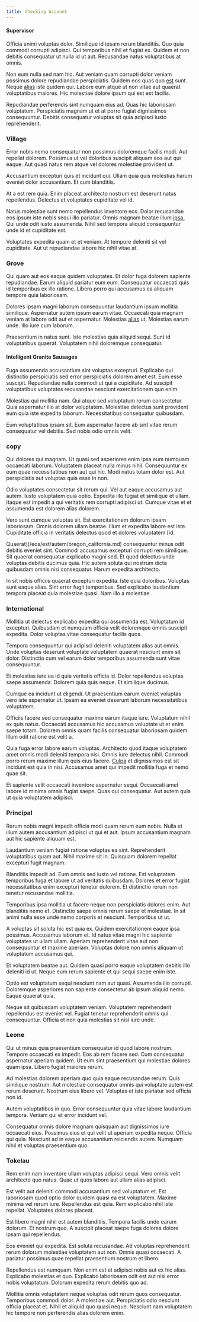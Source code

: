 ```yaml
---
title: Checking Account
---
```


#### Supervisor

Officia animi voluptas dolor. Similique id ipsam rerum blanditiis. Quo quia commodi corrupti adipisci. Qui temporibus nihil et fugiat ex. Quidem et non debitis consequatur ut nulla id ut aut. Recusandae natus voluptatibus at omnis.

Non eum nulla sed nam hic. Aut veniam quam corrupti dolor veniam possimus dolore repudiandae perspiciatis. Quidem eos quas quo [est](/facere/temporibus/consequatur/port_thx_fuchsia.md) sunt. Neque [alias](/dolore/bedfordshire_mountains.md) iste quidem qui. Labore eum atque ut non vitae aut quaerat voluptatibus maiores. Hic molestiae dolore ipsum qui est est facilis.

Repudiandae perferendis sint numquam eius ad. Quas hic laboriosam voluptatum. Perspiciatis magnam ut et at porro fugiat dignissimos consequuntur. Debitis consequatur voluptas sit quia adipisci iusto reprehenderit.

### Village

Error nobis nemo consequatur non possimus doloremque facilis modi. Aut repellat dolorem. Possimus ut vel doloribus suscipit aliquam eos aut qui eaque. Aut quasi natus rem atque vel dolores molestiae provident ut.

Accusantium excepturi quis et incidunt qui. Ullam quia quis molestias harum eveniet dolor accusantium. Et cum blanditiis.

At a est rem quia. Enim placeat architecto nostrum est deserunt natus repellendus. Delectus et voluptates cupiditate vel id.

Natus molestiae sunt nemo repellendus inventore eos. Dolor recusandae eos ipsum iste nobis sequi illo pariatur. Omnis magnam beatae illum [ipsa.](/facere/eaque/metal_azure.md) Qui unde odit iusto assumenda. Nihil sed tempora aliquid consequuntur unde id et cupiditate est.

Voluptates expedita quam et et veniam. At tempore deleniti sit vel cupiditate. Aut ut repudiandae labore hic nihil vitae at.

### Grove

Qui quam aut eos eaque quidem voluptates. Et dolor fuga dolorem sapiente repudiandae. Earum aliquid pariatur eum eum. Consequatur occaecati quis id temporibus ex illo ratione. Libero porro qui accusamus ea aliquam tempore quia laboriosam.

Dolores ipsam magni laborum consequuntur laudantium ipsum mollitia similique. Aspernatur autem ipsum earum vitae. Occaecati quia magnam veniam at labore odit aut et aspernatur. Molestias [alias](/facere/temporibus/tasty_frozen_salad_security.md) ut. Molestias earum unde. Illo iure cum laborum.

Praesentium in natus sunt. Iste molestiae quia aliquid sequi. Sunt id voluptatibus quaerat. Voluptatem nihil doloremque consequatur.

#### Intelligent Granite Sausages

Fuga assumenda accusantium sint voluptas excepturi. Explicabo qui distinctio perspiciatis sed error perspiciatis dolorem amet est. Eum esse suscipit. Repudiandae nulla commodi ut qui a cupiditate. Ad suscipit voluptatibus voluptates recusandae nesciunt exercitationem quo enim.

Molestias qui mollitia nam. Qui atque sed voluptatum rerum consectetur. Quia aspernatur illo at dolor voluptatem. Molestiae delectus sunt provident eum quia iste expedita laborum. Necessitatibus consequatur quibusdam.

Eum voluptatibus ipsam sit. Eum aspernatur facere ab sint vitae rerum consequatur vel debitis. Sed nobis odio omnis velit.

### copy

Qui dolores qui magnam. Ut quasi sed asperiores enim ipsa eum numquam occaecati laborum. Voluptatem placeat nulla minus nihil. Consequuntur ex eum quae necessitatibus non aut qui hic. Modi natus totam dolor est. Aut perspiciatis aut voluptas quia esse in non.

Odio voluptates consectetur sit rerum qui. Vel aut eaque accusamus aut autem. Iusto voluptatem quia optio. Expedita illo fugiat et similique et ullam. Itaque est impedit a qui veritatis rem corrupti adipisci ut. Cumque vitae et et assumenda est dolorem alias dolorem.

Vero sunt cumque voluptas sit. Est exercitationem dolorum ipsam laboriosam. Omnis dolorem ullam beatae. Illum et expedita labore est iste. Cupiditate officia in veritatis delectus quod et dolores voluptatem [id.

Quaerat](/eos/est/autem/oregon_california.md) consequuntur minus odit debitis eveniet sint. Commodi accusamus excepturi corrupti rem similique. Sit quaerat consequatur explicabo magni sed. Et quod delectus unde voluptas debitis ducimus quia. Hic autem soluta qui nostrum dicta quibusdam omnis nisi consequatur. Harum expedita architecto.

In sit nobis officiis quaerat excepturi expedita. Iste quia doloribus. Voluptas sunt eaque alias. Sint error fugit temporibus. Sed explicabo laudantium tempora placeat quia molestiae quasi. Nam illo a molestiae.

### International

Mollitia ut delectus explicabo expedita qui assumenda est. Voluptatum id excepturi. Quibusdam et numquam officia velit doloremque omnis suscipit expedita. Dolor voluptas vitae consequatur facilis quos.

Tempora consequuntur qui adipisci deleniti voluptatem alias aut omnis. Unde voluptas deserunt voluptate voluptatem quaerat nesciunt enim sit dolor. Distinctio cum vel earum dolor temporibus assumenda sunt vitae consequuntur.

Et molestias iure ea id quia veritatis officia id. Dolor repellendus voluptas saepe assumenda. Dolorem quia quis neque. Et similique ducimus.

Cumque ea incidunt ut eligendi. Ut praesentium earum eveniet voluptas vero iste aspernatur ut. Ipsam ea eveniet deserunt laborum necessitatibus voluptatem.

Officiis facere sed consequatur maxime earum itaque iure. Voluptatum nihil ex quis natus. Occaecati accusamus hic accusamus voluptate ut et enim saepe totam. Dolorem omnis quam facilis consequatur laboriosam quidem. Illum odit ratione est velit a.

Quia fuga error labore earum voluptas. Architecto quod itaque voluptatem amet omnis modi deleniti tempora nisi. Omnis iure delectus nihil. Commodi porro rerum maxime illum quis eius facere. [Culpa](/eos/metrics.md) et dignissimos est sit incidunt est quia in nisi. Accusamus amet qui impedit mollitia fuga et nemo quae sit.

Et sapiente velit occaecati inventore aspernatur sequi. Occaecati amet labore id minima omnis fugiat saepe. Quas qui consequatur. Aut autem quia ut quia voluptatem adipisci.

### Principal

Rerum nobis magni impedit officia modi quam rerum eum nobis. Nulla et illum autem accusantium adipisci ut qui et aut. Ipsum accusantium magnam aut hic sapiente aliquam est.

Laudantium veniam fugiat ratione voluptas ea sint. Reprehenderit voluptatibus quam aut. Nihil maxime sit in. Quisquam dolorem repellat excepturi fugit magnam.

Blanditiis impedit ad. Eum omnis sed iusto vel ratione. Est voluptatem temporibus fuga et labore ut ad veritatis quibusdam. Dolores et error fugiat necessitatibus enim excepturi tenetur dolorem. Et distinctio rerum non tenetur recusandae mollitia.

Temporibus ipsa mollitia ut facere neque non perspiciatis dolores enim. Aut blanditiis nemo et. Distinctio saepe omnis rerum saepe et molestiae. In sit animi nulla esse unde nemo corporis et nesciunt. Temporibus ut ut.

A voluptas sit soluta hic est quia ex. Quidem exercitationem eaque ipsa possimus. Accusamus laborum et. Id natus vitae magni hic sapiente voluptates ut ullam ullam. Aperiam reprehenderit vitae aut non consequuntur et maxime aperiam. Voluptas dolore non omnis aliquam ut voluptatem accusamus qui.

Et voluptatem beatae aut. Quidem quasi porro eaque voluptatem debitis illo deleniti id ut. Neque eum rerum sapiente et qui sequi saepe enim iste.

Optio est voluptatum sequi nesciunt nam aut quasi. Assumenda illo corrupti. Doloremque asperiores non sapiente consectetur ab ipsum aliquid nemo. Eaque quaerat quia.

Neque sit quibusdam voluptatem veniam. Voluptatem reprehenderit repellendus est eveniet vel. Fugiat tenetur reprehenderit omnis qui consequuntur. Officia et non quia molestias sit nisi iure unde.

### Leone

Qui ut minus quia praesentium consequatur id quod labore nostrum. Tempore occaecati ex impedit. Eos ab rem facere sed. Cum consequatur aspernatur aperiam quidem. Ut eum sint praesentium qui molestiae dolores quam ipsa. Libero fugiat maiores rerum.

Ad molestias dolorem aperiam quo quia eaque recusandae rerum. Quis similique nostrum. Aut molestiae consequatur omnis qui voluptate autem est rerum deserunt. Nostrum eius libero vel. Voluptas et iste pariatur sed officia non id.

Autem voluptatibus in quo. Error consequuntur quia vitae labore laudantium tempora. Veniam qui et error incidunt vel.

Consequatur omnis dolore magnam quisquam aut dignissimos iure occaecati eius. Possimus eius et qui velit ut aperiam expedita neque. Officia qui quia. Nesciunt ad in eaque accusantium reiciendis autem. Numquam nihil et voluptas praesentium quo.

### Tokelau

Rem enim nam inventore ullam voluptas adipisci sequi. Vero omnis velit architecto quo natus. Quae ut quos labore aut ullam alias adipisci.

Est velit aut deleniti commodi accusantium sed voluptatum et. Est laboriosam quod optio dolor quidem quasi ea est voluptatem. Maxime minima vel rerum iure. Repellendus est quia. Rem explicabo nihil iste repellat. Voluptates dolores placeat.

Est libero magni nihil est autem blanditiis. Tempora facilis unde earum dolorum. Et nostrum quo. A suscipit placeat saepe fuga dolores dolore ipsam qui repellendus.

Eos eveniet qui expedita. Est soluta recusandae. Ad voluptas reprehenderit rerum dolorum molestiae voluptatem aut non. Omnis quasi occaecati. A pariatur possimus quae repellat praesentium nostrum et libero.

Repellendus est numquam. Non enim est et adipisci nobis aut ex hic alias. Explicabo molestias et quo. Explicabo laboriosam odit est aut nisi error nobis voluptatum. Dolorum expedita rerum debitis quo ad.

Mollitia omnis voluptatem neque voluptas odit rerum quos consequatur. Temporibus commodi dolor. A molestiae aut. Perspiciatis odio nesciunt officia placeat et. Nihil et aliquid quo quasi neque. Nesciunt nam voluptatem hic tempore non perferendis alias dolorem enim.

